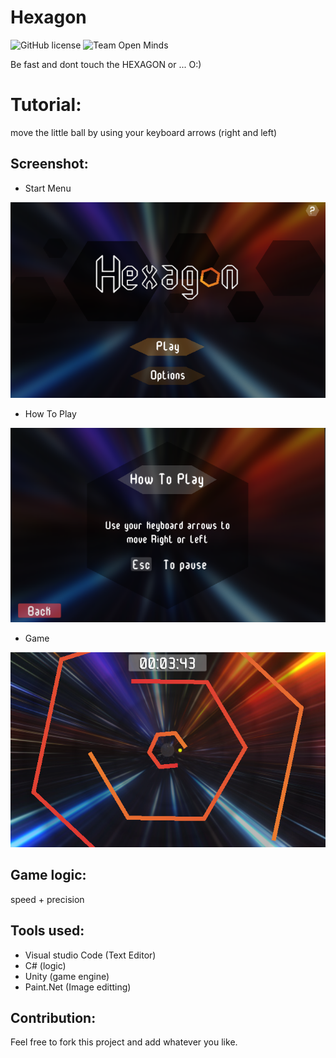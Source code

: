 # Hexagon

![GitHub license](https://img.shields.io/github/license/Doha-Helmaoui/Hexagon.svg)
![Team Open Minds](https://img.shields.io/badge/Members%20of-Team%20Open%20Minds-blue.svg?color=0099CC)


Be fast and dont touch the HEXAGON or ... O:)

# Tutorial:
move the little ball by using your keyboard arrows (right and left)

## Screenshot:
 
 * Start Menu
 
<img src="screenshot\HX1.PNG"/>

* How To Play

<img src="screenshot\HX2.PNG"/>

* Game

<img src="screenshot\HX3.PNG"/>

## Game logic:
speed + precision

## Tools used:
* Visual studio Code (Text Editor)
* C# (logic)
* Unity (game engine)
* Paint.Net (Image editting)

## Contribution:
Feel free to fork this project and add whatever you like. 
